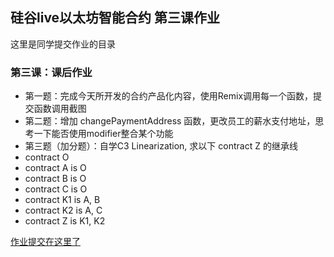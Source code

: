 ## 硅谷live以太坊智能合约 第三课作业
这里是同学提交作业的目录

### 第三课：课后作业
- 第一题：完成今天所开发的合约产品化内容，使用Remix调用每一个函数，提交函数调用截图
- 第二题：增加 changePaymentAddress 函数，更改员工的薪水支付地址，思考一下能否使用modifier整合某个功能
- 第三题（加分题）：自学C3 Linearization, 求以下 contract Z 的继承线
- contract O
- contract A is O
- contract B is O
- contract C is O
- contract K1 is A, B
- contract K2 is A, C
- contract Z is K1, K2


[作业提交在这里了](https://github.com/slofslb/guigulive-operation/blob/master/Lesson3/assignment/%E8%80%81%E5%B8%88%EF%BC%8C%E4%BD%9C%E4%B8%9A%E7%9C%8B%E8%BF%99%E4%B8%80%E4%B8%AA%E6%96%87%E6%A1%A3%E5%B0%B1%E5%A4%9F%E4%BA%86.md)
